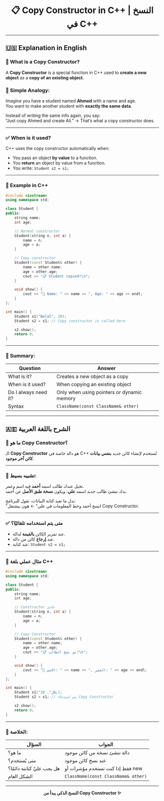 
<h1 align="center">📋 Copy Constructor in C++ | النسخ في C++</h1>

---

## 🇺🇸 Explanation in English

### 🧠 What is a Copy Constructor?

A **Copy Constructor** is a special function in C++ used to **create a new object** as a **copy of an existing object**.

### 🧒 Simple Analogy:

Imagine you have a student named **Ahmed** with a name and age.  
You want to make another student with **exactly the same data**.

Instead of writing the same info again, you say:  
“Just copy Ahmed and create Ali.” → That’s what a copy constructor does.

---

### ✅ When is it used?

C++ uses the copy constructor automatically when:
- You pass an object **by value** to a function.
- You **return** an object by value from a function.
- You write: `Student s2 = s1;`

---

### 🧰 Example in C++

```cpp
#include <iostream>
using namespace std;

class Student {
public:
    string name;
    int age;

    // Normal constructor
    Student(string n, int a) {
        name = n;
        age = a;
    }

    // Copy constructor
    Student(const Student& other) {
        name = other.name;
        age = other.age;
        cout << "📋 Student copied!\n";
    }

    void show() {
        cout << "👤 Name: " << name << ", Age: " << age << endl;
    }
};

int main() {
    Student s1("Belal", 20);
    Student s2 = s1; // Copy constructor is called here

    s2.show();
    return 0;
}
```

---

### 📌 Summary:

| Question                  | Answer                                 |
|--------------------------|----------------------------------------|
| What is it?              | Creates a new object as a copy         |
| When is it used?         | When copying an existing object        |
| Do I always need it?     | Only when using pointers or dynamic memory |
| Syntax                   | `ClassName(const ClassName& other)`    |

---

## 🇦🇪 الشرح باللغة العربية

### 🧠 ما هو Copy Constructor؟

الـ **Copy Constructor** هو دالة خاصة في C++ تُستخدم لإنشاء كائن جديد **بنفس بيانات كائن آخر موجود**.

---

### 👦 تشبيه بسيط:

تخيل عندك طالب اسمه **أحمد** فيه اسم وعمر.  
بدك تنشئ طالب جديد اسمه **علي**، ويكون **نسخة طبق الأصل** عن أحمد.

بدل ما تعيد كتابة البيانات، تقول للبرنامج:  
"انسخ أحمد وحط المعلومات في علي" ← هون بيشتغل Copy Constructor.

---

### ✅ متى يتم استخدامه تلقائيًا؟

- عند تمرير الكائن **بالقيمة** لدالة.
- عند **إرجاع** كائن من دالة.
- عند كتابة: `Student s2 = s1;`

---

### 🧰 مثال عملي بلغة C++

```cpp
#include <iostream>
using namespace std;

class Student {
public:
    string name;
    int age;

    // Constructor عادي
    Student(string n, int a) {
        name = n;
        age = a;
    }

    // Copy Constructor
    Student(const Student& other) {
        name = other.name;
        age = other.age;
        cout << "📋 تم نسخ الطالب!\n";
    }

    void show() {
        cout << "👤 الاسم: " << name << ", العمر: " << age << endl;
    }
};

int main() {
    Student s1("بلال", 20);
    Student s2 = s1; // يتم استدعاء Copy Constructor

    s2.show();
    return 0;
}
```

---

### 📌 الخلاصة:

| السؤال                     | الجواب                                   |
|---------------------------|------------------------------------------|
| ما هو؟                    | دالة تنشئ نسخة من كائن موجود            |
| متى يُستخدم؟              | عند نسخ كائن موجود                       |
| هل يجب عليّ كتابته دائمًا؟ | فقط إذا كنت تستخدم مؤشرات أو new        |
| الشكل العام               | `ClassName(const ClassName& other)`     |

---

<p align="center"><b>النسخ الذكي يبدأ من Copy Constructor ✨</b></p>
